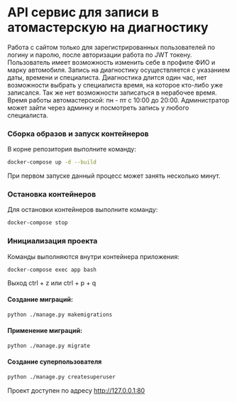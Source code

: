 # API сервис для записи в атомастерскую на диагностику

Работа с сайтом только для зарегистрированных пользователей по логину и паролю, после авторизации работа по JWT токену.
Пользователь имеет возможность изменить себе в профиле ФИО и марку автомобиля.
Запись на диагностику осуществляется с указанием даты, времени и специалиста. Диагностика длится один час, 
нет возможности выбрать у специалиста время, на которое кто-либо уже записался. Так же нет возможности записаться 
в нерабочее время. Время работы автомастерской: пн - пт с 10:00 до 20:00. 
Администратор может зайти через админку и посмотреть запись у любого специалиста.

### Сборка образов и запуск контейнеров

В корне репозитория выполните команду:

```bash
docker-compose up -d --build
```
При первом запуске данный процесс может занять несколько минут.

### Остановка контейнеров
Для остановки контейнеров выполните команду:

```bash
docker-compose stop
```
### Инициализация проекта
Команды выполняются внутри контейнера приложения:

```bash
docker-compose exec app bash
```
Выход ctrl + z или ctrl + p + q

#### Создание миграций:
```bash
python ./manage.py makemigrations
```

#### Применение миграций:
```bash
python ./manage.py migrate
```

#### Создание суперпользователя
```bash
python ./manage.py createsuperuser
```
Проект доступен по адресу http://127.0.0.1:80

